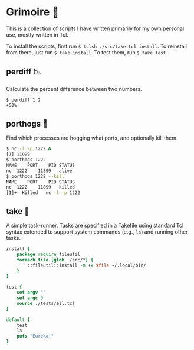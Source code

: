 Grimoire 📖
===========
This is a collection of scripts I have written primarily for
my own personal use, mostly written in Tcl.

To install the scripts, first run `$ tclsh ./src/take.tcl install`.
To reinstall from there, just run `$ take install`.
To test them, run `$ take test`.

perdiff 📉
----------
Calculate the percent difference between two numbers.
```bash
$ perdiff 1 2
+50%
```

porthogs 🐷
-----------
Find which processes are hogging what ports, and optionally kill them.
```bash
$ nc -l -p 1222 &
[1] 11899
$ porthogs 1222
NAME	PORT	PID	STATUS
nc	1222	11899	alive
$ porthogs 1222 --kill
NAME	PORT	PID	STATUS
nc	1222	11899	killed
[1]+  Killed   nc -l -p 1222
```

take 🥡
-------
A simple task-runner. Tasks are specified in a Takefile using standard
Tcl syntax extended to support system commands (e.g., `ls`) and running
other tasks.

```tcl
install {
    package require fileutil
    foreach file [glob ./src/*] {
        ::fileutil::install -m +x $file ~/.local/bin/
    }
}

test {
    set argv ""
    set argc 0
    source ./tests/all.tcl
}

default {
    test
    ls
    puts "Eureka!"
}
```

